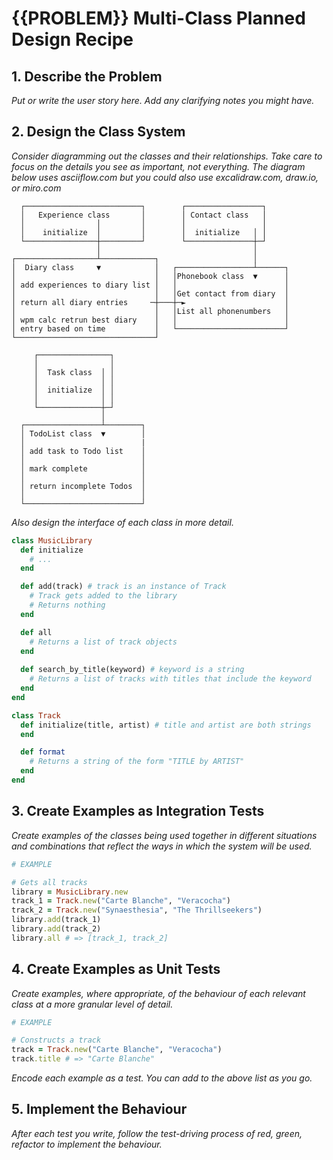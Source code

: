 # {{PROBLEM}} Multi-Class Planned Design Recipe

## 1. Describe the Problem

_Put or write the user story here. Add any clarifying notes you might have._

## 2. Design the Class System

_Consider diagramming out the classes and their relationships. Take care to
focus on the details you see as important, not everything. The diagram below
uses asciiflow.com but you could also use excalidraw.com, draw.io, or miro.com_

```
  ┌──────────────────────────┐        ┌─────────────────┐
  │   Experience class       │        │ Contact class   │
  │                │         │        │                 │
  │    initialize  │         │        │  initialize   │ │
  └────────────────┼─────────┘        └───────────────┼─┘
                   │                                  │
┌──────────────────┴────────────┐                     │
│  Diary class     ▼            │   ┌─────────────────┴──────┐
│                               │   │Phonebook class  ▼      │
│ add experiences to diary list │   │                        │
│                               │   │Get contact from diary  │
│ return all diary entries     ─┼───┼─►                      │
│                               │   │List all phonenumbers   │
│ wpm calc retrun best diary    │   │                        │
│ entry based on time           │   └────────────────────────┘
└───────────────────────────────┘

     ┌────────────────┐
     │                │
     │  Task class  │ │
     │              │ │
     │  initialize  │ │                                                         
     │              │ │
     └──────────────┼─┘
                    │
  ┌─────────────────┴────────┐
  │ TodoList class  ▼        │
  │                          |
  │ add task to Todo list    │
  │                          │
  │ mark complete            │
  │                          │
  │ return incomplete Todos  │
  │                          │
  └──────────────────────────┘
```

_Also design the interface of each class in more detail._

```ruby
class MusicLibrary
  def initialize
    # ...
  end

  def add(track) # track is an instance of Track
    # Track gets added to the library
    # Returns nothing
  end

  def all
    # Returns a list of track objects
  end
  
  def search_by_title(keyword) # keyword is a string
    # Returns a list of tracks with titles that include the keyword
  end
end

class Track
  def initialize(title, artist) # title and artist are both strings
  end

  def format
    # Returns a string of the form "TITLE by ARTIST"
  end
end
```

## 3. Create Examples as Integration Tests

_Create examples of the classes being used together in different situations and
combinations that reflect the ways in which the system will be used._

```ruby
# EXAMPLE

# Gets all tracks
library = MusicLibrary.new
track_1 = Track.new("Carte Blanche", "Veracocha")
track_2 = Track.new("Synaesthesia", "The Thrillseekers")
library.add(track_1)
library.add(track_2)
library.all # => [track_1, track_2]
```

## 4. Create Examples as Unit Tests

_Create examples, where appropriate, of the behaviour of each relevant class at
a more granular level of detail._

```ruby
# EXAMPLE

# Constructs a track
track = Track.new("Carte Blanche", "Veracocha")
track.title # => "Carte Blanche"
```

_Encode each example as a test. You can add to the above list as you go._

## 5. Implement the Behaviour

_After each test you write, follow the test-driving process of red, green,
refactor to implement the behaviour._
